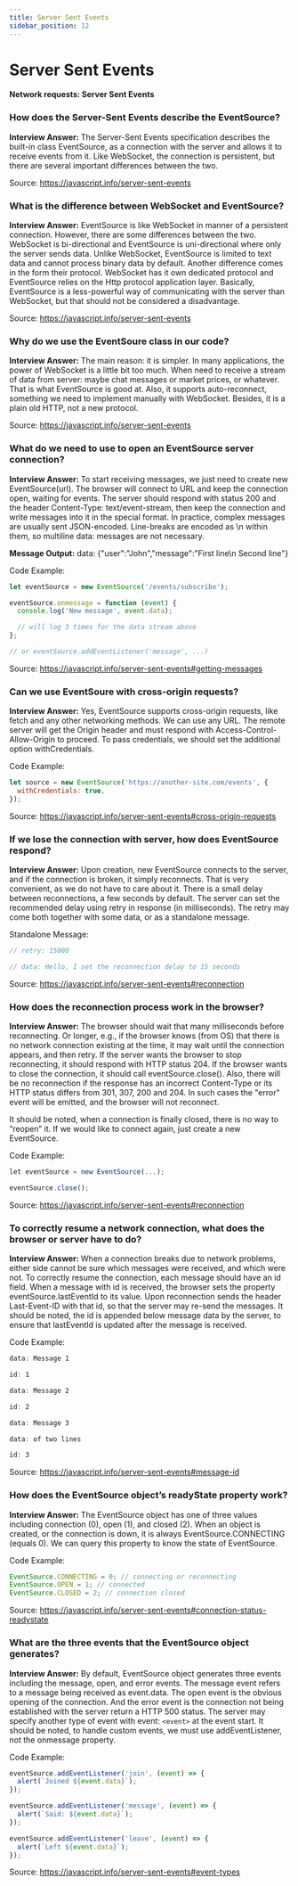 ```yaml
---
title: Server Sent Events
sidebar_position: 12
---
```


# Server Sent Events

**Network requests: Server Sent Events**

### How does the Server-Sent Events describe the EventSource?

**Interview Answer:** The Server-Sent Events specification describes the built-in class EventSource, as a connection with the server and allows it to receive events from it. Like WebSocket, the connection is persistent, but there are several important differences between the two.

Source: <https://javascript.info/server-sent-events>

### What is the difference between WebSocket and EventSource?

**Interview Answer:** EventSource is like WebSocket in manner of a persistent connection. However, there are some differences between the two. WebSocket is bi-directional and EventSource is uni-directional where only the server sends data. Unlike WebSocket, EventSource is limited to text data and cannot process binary data by default. Another difference comes in the form their protocol. WebSocket has it own dedicated protocol and EventSource relies on the Http protocol application layer. Basically, EventSource is a less-powerful way of communicating with the server than WebSocket, but that should not be considered a disadvantage.

Source: <https://javascript.info/server-sent-events>

### Why do we use the EventSoure class in our code?

**Interview Answer:** The main reason: it is simpler. In many applications, the power of WebSocket is a little bit too much. When need to receive a stream of data from server: maybe chat messages or market prices, or whatever. That is what EventSource is good at. Also, it supports auto-reconnect, something we need to implement manually with WebSocket. Besides, it is a plain old HTTP, not a new protocol.

Source: <https://javascript.info/server-sent-events>

### What do we need to use to open an EventSource server connection?

**Interview Answer:** To start receiving messages, we just need to create new EventSource(url). The browser will connect to URL and keep the connection open, waiting for events. The server should respond with status 200 and the header Content-Type: text/event-stream, then keep the connection and write messages into it in the special format. In practice, complex messages are usually sent JSON-encoded. Line-breaks are encoded as \n within them, so multiline data: messages are not necessary.

**Message Output:** data: {"user":"John","message":"First line\n Second line"}

Code Example:

```js
let eventSource = new EventSource('/events/subscribe');

eventSource.onmessage = function (event) {
  console.log('New message', event.data);

  // will log 3 times for the data stream above
};

// or eventSource.addEventListener('message', ...)
```

Source: <https://javascript.info/server-sent-events#getting-messages>

### Can we use EventSoure with cross-origin requests?

**Interview Answer:** Yes, EventSource supports cross-origin requests, like fetch and any other networking methods. We can use any URL. The remote server will get the Origin header and must respond with Access-Control-Allow-Origin to proceed. To pass credentials, we should set the additional option withCredentials.

Code Example:

```js
let source = new EventSource('https://another-site.com/events', {
  withCredentials: true,
});
```

Source: <https://javascript.info/server-sent-events#cross-origin-requests>

### If we lose the connection with server, how does EventSource respond?

**Interview Answer:** Upon creation, new EventSource connects to the server, and if the connection is broken, it simply reconnects. That is very convenient, as we do not have to care about it. There is a small delay between reconnections, a few seconds by default. The server can set the recommended delay using retry in response (in milliseconds). The retry may come both together with some data, or as a standalone message.

Standalone Message:

```js
// retry: 15000

// data: Hello, I set the reconnection delay to 15 seconds
```

Source: <https://javascript.info/server-sent-events#reconnection>

### How does the reconnection process work in the browser?

**Interview Answer:** The browser should wait that many milliseconds before reconnecting. Or longer, e.g., if the browser knows (from OS) that there is no network connection existing at the time, it may wait until the connection appears, and then retry. If the server wants the browser to stop reconnecting, it should respond with HTTP status 204. If the browser wants to close the connection, it should call eventSource.close(). Also, there will be no reconnection if the response has an incorrect Content-Type or its HTTP status differs from 301, 307, 200 and 204. In such cases the "error" event will be emitted, and the browser will not reconnect.

It should be noted, when a connection is finally closed, there is no way to “reopen” it. If we would like to connect again, just create a new EventSource.

Code Example:

```js
let eventSource = new EventSource(...);

eventSource.close();
```

Source: <https://javascript.info/server-sent-events#reconnection>

### To correctly resume a network connection, what does the browser or server have to do?

**Interview Answer:** When a connection breaks due to network problems, either side cannot be sure which messages were received, and which were not. To correctly resume the connection, each message should have an id field. When a message with id is received, the browser sets the property eventSource.lastEventId to its value. Upon reconnection sends the header Last-Event-ID with that id, so that the server may re-send the messages. It should be noted, the id is appended below message data by the server, to ensure that lastEventId is updated after the message is received.

Code Example:

```js
data: Message 1

id: 1

data: Message 2

id: 2

data: Message 3

data: of two lines

id: 3
```

Source: <https://javascript.info/server-sent-events#message-id>

### How does the EventSource object’s readyState property work?

**Interview Answer:** The EventSource object has one of three values including connection (0), open (1), and closed (2). When an object is created, or the connection is down, it is always EventSource.CONNECTING (equals 0). We can query this property to know the state of EventSource.

Code Example:

```js
EventSource.CONNECTING = 0; // connecting or reconnecting
EventSource.OPEN = 1; // connected
EventSource.CLOSED = 2; // connection closed
```

Source: <https://javascript.info/server-sent-events#connection-status-readystate>

### What are the three events that the EventSource object generates?

**Interview Answer:** By default, EventSource object generates three events including the message, open, and error events. The message event refers to a message being received as event.data. The open event is the obvious opening of the connection. And the error event is the connection not being established with the server return a HTTP 500 status. The server may specify another type of event with event: `<event>` at the event start. It should be noted, to handle custom events, we must use addEventListener, not the onmessage property.

Code Example:

```js
eventSource.addEventListener('join', (event) => {
  alert(`Joined ${event.data}`);
});

eventSource.addEventListener('message', (event) => {
  alert(`Said: ${event.data}`);
});

eventSource.addEventListener('leave', (event) => {
  alert(`Left ${event.data}`);
});
```

Source: <https://javascript.info/server-sent-events#event-types>
